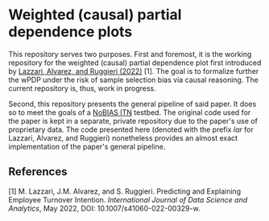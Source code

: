 # Weighted (causal) partial dependence plots

This repository serves two purposes. First and foremost, it is the working repository for the weighted (causal) partial dependence plot first introduced by [Lazzari, Alvarez, and Ruggieri (2022)](https://link.springer.com/article/10.1007/s41060-022-00329-w) [1]. The goal is to formalize further the wPDP under the risk of sample selection bias via causal reasoning. The current repository is, thus, work in progress.

Second, this repository presents the general pipeline of said paper. It does so to meet the goals of a [NoBIAS ITN](https://nobias-project.eu/) testbed. The original code used for the paper is kept in a separate, private repository due to the paper's use of proprietary data. The code presented here (denoted with the prefix *lar* for Lazzari, Alvarez, and Ruggieri) nonetheless provides an almost exact implementation of the paper's general pipeline.  

## References

[1] M. Lazzari, J.M. Alvarez, and S. Ruggieri. Predicting and Explaining Employee Turnover Intention. *International Journal of Data Science and Analytics*, May 2022, DOI: 10.1007/s41060-022-00329-w.
